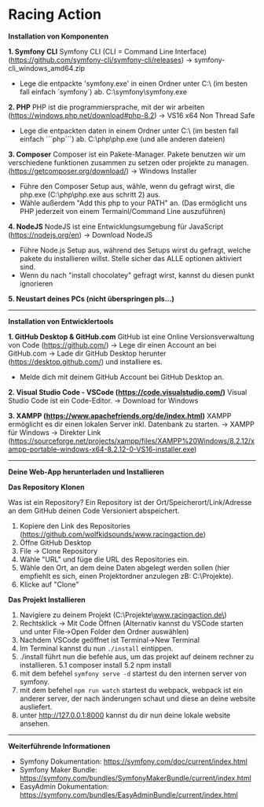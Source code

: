 # Racing Action

**Installation von Komponenten**

**1. Symfony CLI**
Symfony CLI (CLI = Command Line Interface) (https://github.com/symfony-cli/symfony-cli/releases)
-> symfony-cli_windows_amd64.zip

- Lege die entpackte 'symfony.exe' in einen Ordner unter C:\ (im besten fall einfach ´symfony´) ab.
C:\symfony\symfony.exe

**2. PHP**
PHP ist die programmiersprache, mit der wir arbeiten (https://windows.php.net/download#php-8.2)
-> VS16 x64 Non Thread Safe

- Lege die entpackten daten in einem Ordner unter C:\ (im besten fall einfach ´´´php´´´) ab.
C:\php\php.exe (und alle anderen dateien)

**3. Composer**
Composer ist ein Pakete-Manager. Pakete benutzen wir um verschiedene funktionen zusammen zu setzen oder projekte zu managen. (https://getcomposer.org/download/)
-> Windows Installer

- Führe den Composer Setup aus, wähle, wenn du gefragt wirst, die php.exe (C:\php\php.exe aus schritt 2) aus.
- Wähle außerdem "Add this php to your PATH" an. (Das ermöglicht uns PHP jederzeit von einem Termainl/Command Line auszuführen)

**4. NodeJS**
NodeJS ist eine Entwicklungsumgebung für JavaScript (https://nodejs.org/en)
-> Download NodeJS

- Führe Node.js Setup aus, während des Setups wirst du gefragt, welche pakete du installieren willst. Stelle sicher das ALLE optionen aktiviert sind.
- Wenn du nach "install chocolatey" gefragt wirst, kannst du diesen punkt ignorieren

**5. Neustart deines PCs (nicht überspringen pls...)**

---

**Installation von Entwicklertools**

**1. GitHub Desktop & GitHub.com**
GitHub ist eine Online Versionsverwaltung von Code (https://github.com/)
-> Lege dir einen Account an bei GitHub.com
-> Lade dir GitHub Desktop herunter (https://desktop.github.com/) und installiere es.

- Melde dich mit deinem GitHub Account bei GitHub Desktop an.

**2. Visual Studio Code - VSCode (https://code.visualstudio.com/)**
Visual Studio Code ist ein Code-Editor.
-> Download for Windows

**3. XAMPP (https://www.apachefriends.org/de/index.html)**
XAMPP ermöglicht es dir einen lokalen Server inkl. Datenbank zu starten.
-> XAMPP für Windows
-> Direkter Link (https://sourceforge.net/projects/xampp/files/XAMPP%20Windows/8.2.12/xampp-portable-windows-x64-8.2.12-0-VS16-installer.exe)

---

**Deine Web-App herunterladen und Installieren**

**Das Repository Klonen**

Was ist ein Repository? Ein Repository ist der Ort/Speicherort/Link/Adresse an dem GitHub deinen Code Versioniert abspeichert.

1. Kopiere den Link des Repositories (https://github.com/wolfkidsounds/www.racingaction.de)
2. Öffne GitHub Desktop
3. File -> Clone Repository
4. Wähle "URL" und füge die URL des Repositories ein.
5. Wähle den Ort, an dem deine Daten abgelegt werden sollen (hier empfiehlt es sich, einen Projektordner anzulegen zB: C:\Projekte\).
6. Klicke auf "Clone"

**Das Projekt Installieren**

1. Navigiere zu deinem Projekt (C:\Projekte\www.racingaction.de\)
2. Rechtsklick -> Mit Code Öffnen (Alternativ kannst du VSCode starten und unter File->Open Folder den Ordner auswählen)
3. Nachdem VSCode geöffnet ist Terminal->New Terminal
4. Im Terminal kannst du nun ```./install``` eintippen.
5. ./install führt nun die befehle aus, um das projekt auf deinem rechner zu installieren.
5.1 composer install
5.2 npm install
6. mit dem befehel ```symfony serve -d``` startest du den internen server von symfony.
7. mit dem befehel ```npm run watch``` startest du webpack, webpack ist ein anderer server, der nach änderungen schaut und diese an deine website ausliefert.
8. unter http://127.0.0.1:8000 kannst du dir nun deine lokale website ansehen.

---

**Weiterführende Informationen**

- Symfony Dokumentation: https://symfony.com/doc/current/index.html
- Symfony Maker Bundle: https://symfony.com/bundles/SymfonyMakerBundle/current/index.html
- EasyAdmin Dokumentation: https://symfony.com/bundles/EasyAdminBundle/current/index.html
